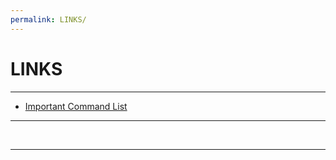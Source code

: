```yaml
---
permalink: LINKS/
---
```

# LINKS
-----

* [Important Command List](https://www.hostbillo.com/blog/70-windows-cmd-commands-list/)

___
<br>
<hr>
